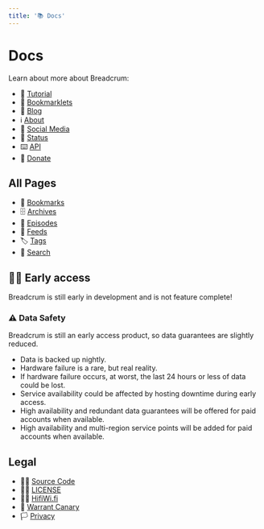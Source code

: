 ```yaml
---
title: '📚 Docs'
---
```


# Docs

Learn about more about Breadcrum:

- 🔰 [Tutorial](./tutorial/)
- 📑 [Bookmarklets](./bookmarklets/)
- 📜 [Blog](/blog/)
- ℹ️ [About](/about/)
- 🙊 [Social Media](./social/)
- 🚦 [Status](https://status.breadcrum.net/)
- ⌨️ [API](/openapi)
- 💸 [Donate](./donate)

## All Pages

- 🔖 [Bookmarks](/bookmarks/)
- 🗄️ [Archives](/archives/)
- 📼 [Episodes](/episodes/)
- 📡 [Feeds](/feeds/)
- 🏷️ [Tags](/tags/)
- 🔎 [Search](/search/bookmarks)

## 👷‍♂️ Early access

Breadcrum is still early in development and is not feature complete!

### ⚠️ Data Safety

Breadcrum is still an early access product, so data guarantees are slightly reduced.

- Data is backed up nightly.
- Hardware failure is a rare, but real reality.
- If hardware failure occurs, at worst, the last 24 hours or less of data could be lost.
- Service availability could be affected by hosting downtime during early access.
- High availability and redundant data guarantees will be offered for paid accounts when available.
- High availability and multi-region service points will be added for paid accounts when available.

## Legal

- 🧙‍♂️ [Source Code](https://github.com/hifiwi-fi/breadcrum.net/)
- 👨‍⚖️ [LICENSE](https://github.com/hifiwi-fi/breadcrum.net/blob/master/LICENSE)
- 👨‍💼 [HifiWi.fi](https://hifiwi.fi)
- 🦜 [Warrant Canary](./canary/)
- 🏳️ [Privacy](./privacy/)
